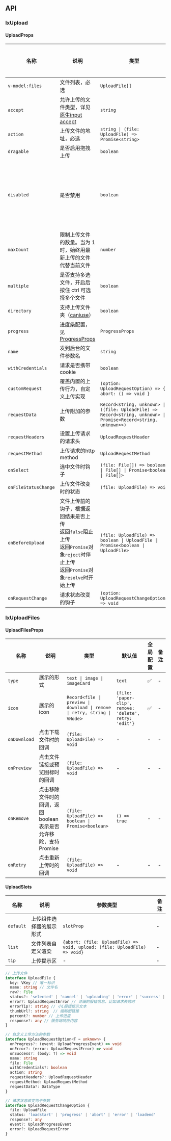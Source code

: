 ## API

### IxUpload

#### UploadProps

| 名称 | 说明 | 类型  | 默认值 | 全局配置 | 备注 |
| --- | --- | --- | --- | --- | --- |
| `v-model:files` | 文件列表，必选 | `UploadFile[]` | `[]` | -  | - |
| `accept` | 允许上传的文件类型，详见 [原生input accept](https://developer.mozilla.org/zh-CN/docs/Web/HTML/Element/input/file) | `string` | - | - | - |
| `action` | 上传文件的地址，必选 | `string \| (file: UploadFile) => Promise<string>`  | - | - | - |
| `dragable` | 是否启用拖拽上传 | `boolean` | `false` | ✅  | - |
| `disabled` | 是否禁用 | `boolean` | `false` | -  | 自定义的触发按钮和自定义的文件列表，disabled需单独处理 |
| `maxCount` | 限制上传文件的数量。当为 1 时，始终用最新上传的文件代替当前文件 | `number` | -  | -  | - |
| `multiple` | 是否支持多选文件，开启后按住 ctrl 可选择多个文件 | `boolean` | `false` | ✅ | - |
| `directory` | 支持上传文件夹（[caniuse](https://caniuse.com/#feat=input-file-directory)） | `boolean` | `false` | ✅ | - |
| `progress` | 进度条配置，见 [ProgressProps](/components/progress/zh#ProgressProps) | `ProgressProps` | - | - | - |
| `name` | 发到后台的文件参数名 | `string` | `file` | ✅  | - |
| `withCredentials` | 请求是否携带cookie | `boolean` | `false` | ✅ | - |
| `customRequest` | 覆盖内置的上传行为，自定义上传实现 | `(option: UploadRequestOption) => { abort: () => void }` | 基于XMLHttpRequest实现  | - | - |
| `requestData` | 上传附加的参数  | `Record<string, unknown> \| ((file: UploadFile) => Record<string, unknown> \| Promise<Record<string, unknown>>)` | - | - | - |
| `requestHeaders` | 设置上传请求的请求头  | `UploadRequestHeader` | -  | -  | -  |
| `requestMethod` | 上传请求的http method | `UploadRequestMethod` | `post` | ✅ | - |
| `onSelect` | 选中文件时钩子 | `(file: File[]) => boolean \| File[] \| Promise<boolean \| File[]>` | - | - | - |
| `onFileStatusChange` | 上传文件改变时的状态 | `(file: UploadFile) => void` | - | - | - |
| `onBeforeUpload`   | 文件上传前的钩子，根据返回结果是否上传<br />返回`false`阻止上传<br />返回`Promise`对象`reject`时停止上传<br />返回`Promise`对象`resolve`时开始上传 | `(file: UploadFile) => boolean \| UploadFile \| Promise<boolean \| UploadFile>` | - | - | -  |
| `onRequestChange` | 请求状态改变的钩子 | `(option: UploadRequestChangeOption) => void` | - | - | - |

### IxUploadFiles

#### UploadFilesProps

| 名称 | 说明 | 类型  | 默认值 | 全局配置 | 备注 |
| --- | --- | --- | --- | --- | --- |
| `type` | 展示的形式 | `text \| image \| imageCard` | `text` | ✅ | - |
| `icon` | 展示的icon   | `Record<file \| preview \| download \| remove \| retry, string \| VNode`>  | `{file: 'paper-clip', remove: 'delete', retry: 'edit'}` | ✅ | - |
| `onDownload`   | 点击下载文件时的回调 | `(file: UploadFile) => void` | -  | -  | -  |
| `onPreview`    | 点击文件链接或预览图标时的回调 | `(file: UploadFile) => void` | - | - | - |
| `onRemove`     | 点击移除文件时的回调，返回boolean表示是否允许移除，支持Promise | `(file: UploadFile) => boolean \| Promise<boolean>` | `() => true` | -  | - |
| `onRetry`      | 点击重新上传时的回调 | `(file: UploadFile) => void` | - | - | - |

#### UploadSlots

| 名称       | 说明                     | 参数类型                                 | 备注 |
| ---------- | ------------------------ | ---------------------------------------- | ---- |
| `default`  | 上传组件选择器的展示形式 | `slotProp` | - |
| `list` | 文件列表自定义渲染 | `{abort: (file: UploadFile) => void, upload: (file: UploadFile) => void}` | - |
| `tip`      | 上传提示区  | - | - |

```typescript
// 上传文件
interface UploadFile {
  key: VKey // 唯一标识
  name: string // 文件名
  raw?: File
  status?: 'selected' | 'cancel' | 'uploading' | 'error' | 'success' | 'abort' // 当前状态
  error?: UploadRequestError // 详细的报错信息，比如请求失败时
  errorTip?: string // 小i报错提示文本
  thumbUrl?: string  // 缩略图链接
  percent?: number // 上传进度
  response?: any // 服务端响应内容
}

// 自定义上传方法的参数
interface UploadRequestOption<T = unknown> {
  onProgress?: (event: UploadProgressEvent) => void
  onError?: (error: UploadRequestError) => void
  onSuccess?: (body: T) => void
  name: string
  file: File
  withCredentials?: boolean
  action: string
  requestHeaders?: UploadRequestHeader
  requestMethod: UploadRequestMethod
  requestData?: DataType
}

// 请求状态改变钩子参数
interface UploadRequestChangeOption {
  file: UploadFile
  status: 'loadstart' | 'progress' | 'abort' | 'error' | 'loadend'
  response?: any
  event?: UploadProgressEvent
  error?: UploadRequestError
}
```
